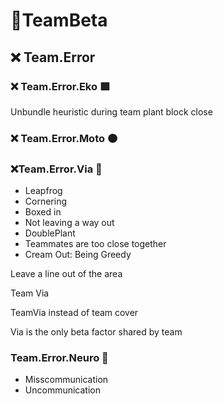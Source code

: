 # 🔷<beta>TeamBeta</beta>

## ❌ Team.Error

### ❌ Team.Error.Eko 🟩<eko></eko>

Unbundle heuristic during team plant block close

### ❌ Team.Error.Moto 🟠<moto></moto>

### ❌Team.Error.Via 🔻<via></via>

- Leapfrog
- Cornering
- Boxed in
- Not leaving a way out
- DoublePlant
- Teammates are too close together
- Cream Out: Being Greedy

Leave a line out of the area

Team Via

TeamVia instead of team cover

Via is the only beta factor shared by team

### Team.Error.Neuro 💜<neuro></neuro>

- Misscommunication
- Uncommunication
